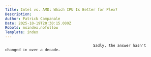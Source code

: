 ```yaml
---
Title: Intel vs. AMD: Which CPU Is Better for Plex?
Description: 
Author: Patrick Campanale
Date: 2025-10-19T20:30:15.000Z
Robots: noindex,nofollow
Template: index
---
```


                                            Sadly, the answer hasn't changed in over a decade.
                                        